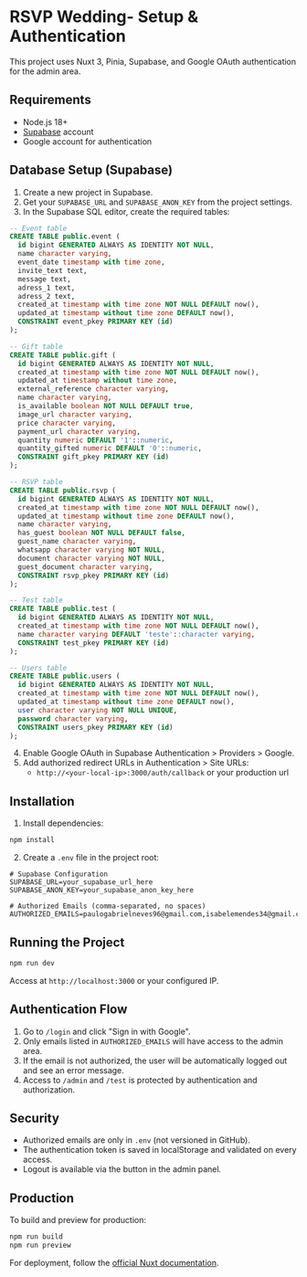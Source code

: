 # RSVP Wedding- Setup & Authentication

This project uses Nuxt 3, Pinia, Supabase, and Google OAuth authentication for the admin area.

## Requirements

- Node.js 18+
- [Supabase](https://supabase.com/) account
- Google account for authentication

## Database Setup (Supabase)

1. Create a new project in Supabase.
2. Get your `SUPABASE_URL` and `SUPABASE_ANON_KEY` from the project settings.
3. In the Supabase SQL editor, create the required tables:

```sql
-- Event table
CREATE TABLE public.event (
  id bigint GENERATED ALWAYS AS IDENTITY NOT NULL,
  name character varying,
  event_date timestamp with time zone,
  invite_text text,
  message text,
  adress_1 text,
  adress_2 text,
  created_at timestamp with time zone NOT NULL DEFAULT now(),
  updated_at timestamp without time zone DEFAULT now(),
  CONSTRAINT event_pkey PRIMARY KEY (id)
);

-- Gift table
CREATE TABLE public.gift (
  id bigint GENERATED ALWAYS AS IDENTITY NOT NULL,
  created_at timestamp with time zone NOT NULL DEFAULT now(),
  updated_at timestamp without time zone,
  external_reference character varying,
  name character varying,
  is_available boolean NOT NULL DEFAULT true,
  image_url character varying,
  price character varying,
  payment_url character varying,
  quantity numeric DEFAULT '1'::numeric,
  quantity_gifted numeric DEFAULT '0'::numeric,
  CONSTRAINT gift_pkey PRIMARY KEY (id)
);

-- RSVP table
CREATE TABLE public.rsvp (
  id bigint GENERATED ALWAYS AS IDENTITY NOT NULL,
  created_at timestamp with time zone NOT NULL DEFAULT now(),
  updated_at timestamp without time zone DEFAULT now(),
  name character varying,
  has_guest boolean NOT NULL DEFAULT false,
  guest_name character varying,
  whatsapp character varying NOT NULL,
  document character varying NOT NULL,
  guest_document character varying,
  CONSTRAINT rsvp_pkey PRIMARY KEY (id)
);

-- Test table
CREATE TABLE public.test (
  id bigint GENERATED ALWAYS AS IDENTITY NOT NULL,
  created_at timestamp with time zone NOT NULL DEFAULT now(),
  name character varying DEFAULT 'teste'::character varying,
  CONSTRAINT test_pkey PRIMARY KEY (id)
);

-- Users table
CREATE TABLE public.users (
  id bigint GENERATED ALWAYS AS IDENTITY NOT NULL,
  created_at timestamp with time zone NOT NULL DEFAULT now(),
  updated_at timestamp without time zone DEFAULT now(),
  user character varying NOT NULL UNIQUE,
  password character varying,
  CONSTRAINT users_pkey PRIMARY KEY (id)
);
```

4. Enable Google OAuth in Supabase Authentication > Providers > Google.
5. Add authorized redirect URLs in Authentication > Site URLs:
   - `http://<your-local-ip>:3000/auth/callback` or your production url

## Installation

1. Install dependencies:

```bash
npm install
```

2. Create a `.env` file in the project root:

```env
# Supabase Configuration
SUPABASE_URL=your_supabase_url_here
SUPABASE_ANON_KEY=your_supabase_anon_key_here

# Authorized Emails (comma-separated, no spaces)
AUTHORIZED_EMAILS=paulogabrielneves96@gmail.com,isabelemendes34@gmail.com
```

## Running the Project

```bash
npm run dev
```

Access at `http://localhost:3000` or your configured IP.

## Authentication Flow

1. Go to `/login` and click "Sign in with Google".
2. Only emails listed in `AUTHORIZED_EMAILS` will have access to the admin area.
3. If the email is not authorized, the user will be automatically logged out and see an error message.
4. Access to `/admin` and `/test` is protected by authentication and authorization.

## Security

- Authorized emails are only in `.env` (not versioned in GitHub).
- The authentication token is saved in localStorage and validated on every access.
- Logout is available via the button in the admin panel.

## Production

To build and preview for production:

```bash
npm run build
npm run preview
```

For deployment, follow the [official Nuxt documentation](https://nuxt.com/docs/getting-started/deployment).
